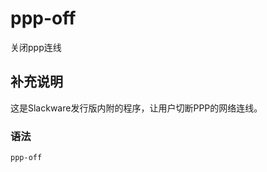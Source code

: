 ppp-off
===

关闭ppp连线

## 补充说明

这是Slackware发行版内附的程序，让用户切断PPP的网络连线。

###  语法

```
ppp-off
```


<!-- Linux命令行搜索引擎：https://jaywcjlove.github.io/linux-command/ -->
